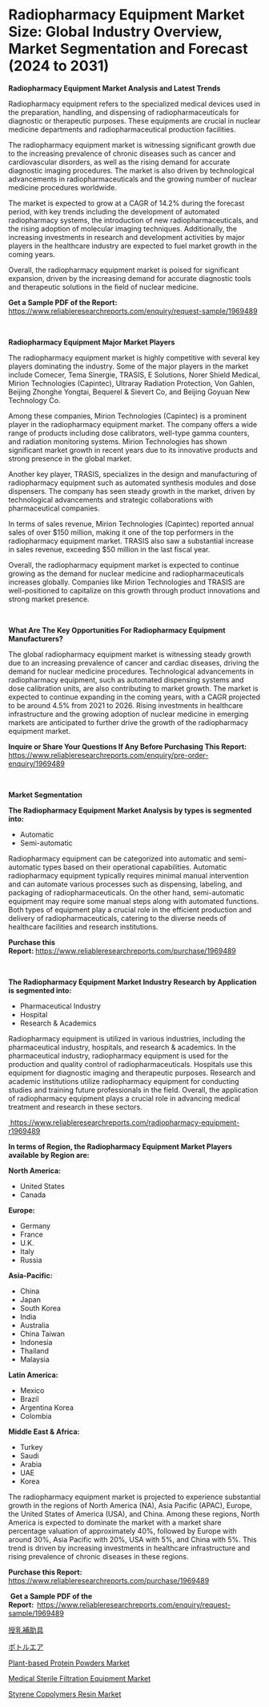<p><h1>Radiopharmacy Equipment Market Size: Global Industry Overview, Market Segmentation and Forecast (2024 to 2031)</h1></p><p><strong>Radiopharmacy Equipment Market Analysis and Latest Trends</strong></p>
<p><p>Radiopharmacy equipment refers to the specialized medical devices used in the preparation, handling, and dispensing of radiopharmaceuticals for diagnostic or therapeutic purposes. These equipments are crucial in nuclear medicine departments and radiopharmaceutical production facilities.</p><p>The radiopharmacy equipment market is witnessing significant growth due to the increasing prevalence of chronic diseases such as cancer and cardiovascular disorders, as well as the rising demand for accurate diagnostic imaging procedures. The market is also driven by technological advancements in radiopharmaceuticals and the growing number of nuclear medicine procedures worldwide.</p><p>The market is expected to grow at a CAGR of 14.2% during the forecast period, with key trends including the development of automated radiopharmacy systems, the introduction of new radiopharmaceuticals, and the rising adoption of molecular imaging techniques. Additionally, the increasing investments in research and development activities by major players in the healthcare industry are expected to fuel market growth in the coming years.</p><p>Overall, the radiopharmacy equipment market is poised for significant expansion, driven by the increasing demand for accurate diagnostic tools and therapeutic solutions in the field of nuclear medicine.</p></p>
<p><strong>Get a Sample PDF of the Report:&nbsp;</strong> <a href="https://www.reliableresearchreports.com/enquiry/request-sample/1969489">https://www.reliableresearchreports.com/enquiry/request-sample/1969489</a></p>
<p>&nbsp;</p>
<p><strong>Radiopharmacy Equipment Major Market Players</strong></p>
<p><p>The radiopharmacy equipment market is highly competitive with several key players dominating the industry. Some of the major players in the market include Comecer, Tema Sinergie, TRASIS, E Solutions, Norer Shield Medical, Mirion Technologies (Capintec), Ultraray Radiation Protection, Von Gahlen, Beijing Zhonghe Yongtai, Bequerel & Sievert Co, and Beijing Goyuan New Technology Co.</p><p>Among these companies, Mirion Technologies (Capintec) is a prominent player in the radiopharmacy equipment market. The company offers a wide range of products including dose calibrators, well-type gamma counters, and radiation monitoring systems. Mirion Technologies has shown significant market growth in recent years due to its innovative products and strong presence in the global market.</p><p>Another key player, TRASIS, specializes in the design and manufacturing of radiopharmacy equipment such as automated synthesis modules and dose dispensers. The company has seen steady growth in the market, driven by technological advancements and strategic collaborations with pharmaceutical companies.</p><p>In terms of sales revenue, Mirion Technologies (Capintec) reported annual sales of over $150 million, making it one of the top performers in the radiopharmacy equipment market. TRASIS also saw a substantial increase in sales revenue, exceeding $50 million in the last fiscal year.</p><p>Overall, the radiopharmacy equipment market is expected to continue growing as the demand for nuclear medicine and radiopharmaceuticals increases globally. Companies like Mirion Technologies and TRASIS are well-positioned to capitalize on this growth through product innovations and strong market presence.</p></p>
<p>&nbsp;</p>
<p><strong>What Are The Key Opportunities For Radiopharmacy Equipment Manufacturers?</strong></p>
<p><p>The global radiopharmacy equipment market is witnessing steady growth due to an increasing prevalence of cancer and cardiac diseases, driving the demand for nuclear medicine procedures. Technological advancements in radiopharmacy equipment, such as automated dispensing systems and dose calibration units, are also contributing to market growth. The market is expected to continue expanding in the coming years, with a CAGR projected to be around 4.5% from 2021 to 2026. Rising investments in healthcare infrastructure and the growing adoption of nuclear medicine in emerging markets are anticipated to further drive the growth of the radiopharmacy equipment market.</p></p>
<p><strong>Inquire or Share Your Questions If Any Before Purchasing This Report:</strong> <a href="https://www.reliableresearchreports.com/enquiry/pre-order-enquiry/1969489">https://www.reliableresearchreports.com/enquiry/pre-order-enquiry/1969489</a></p>
<p>&nbsp;</p>
<p><strong>Market Segmentation</strong></p>
<p><strong>The Radiopharmacy Equipment Market Analysis by types is segmented into:</strong></p>
<p><ul><li>Automatic</li><li>Semi-automatic</li></ul></p>
<p><p>Radiopharmacy equipment can be categorized into automatic and semi-automatic types based on their operational capabilities. Automatic radiopharmacy equipment typically requires minimal manual intervention and can automate various processes such as dispensing, labeling, and packaging of radiopharmaceuticals. On the other hand, semi-automatic equipment may require some manual steps along with automated functions. Both types of equipment play a crucial role in the efficient production and delivery of radiopharmaceuticals, catering to the diverse needs of healthcare facilities and research institutions.</p></p>
<p><strong>Purchase this Report:&nbsp;</strong><a href="https://www.reliableresearchreports.com/purchase/1969489">https://www.reliableresearchreports.com/purchase/1969489</a></p>
<p>&nbsp;</p>
<p><strong>The Radiopharmacy Equipment Market Industry Research by Application is segmented into:</strong></p>
<p><ul><li>Pharmaceutical Industry</li><li>Hospital</li><li>Research & Academics</li></ul></p>
<p><p>Radiopharmacy equipment is utilized in various industries, including the pharmaceutical industry, hospitals, and research & academics. In the pharmaceutical industry, radiopharmacy equipment is used for the production and quality control of radiopharmaceuticals. Hospitals use this equipment for diagnostic imaging and therapeutic purposes. Research and academic institutions utilize radiopharmacy equipment for conducting studies and training future professionals in the field. Overall, the application of radiopharmacy equipment plays a crucial role in advancing medical treatment and research in these sectors.</p></p>
<p><a href="https://www.reliableresearchreports.com/radiopharmacy-equipment-r1969489">&nbsp;https://www.reliableresearchreports.com/radiopharmacy-equipment-r1969489</a></p>
<p><strong>In terms of Region, the Radiopharmacy Equipment Market Players available by Region are:</strong></p>
<p>
    <p> <strong> North America: </strong>
        <ul>
            <li>United States</li>
            <li>Canada</li>
        </ul>
        </p> 
    <p> <strong> Europe: </strong>
        <ul>
            <li>Germany</li>
            <li>France</li>
            <li>U.K.</li>
            <li>Italy</li>
            <li>Russia</li>
        </ul>
        </p> 
    <p> <strong> Asia-Pacific: </strong>
        <ul>
            <li>China</li>
            <li>Japan</li>
            <li>South Korea</li>
            <li>India</li>
            <li>Australia</li>
            <li>China Taiwan</li>
            <li>Indonesia</li>
            <li>Thailand</li>
            <li>Malaysia</li>
        </ul>
        </p> 
    <p> <strong> Latin America: </strong>
        <ul>
            <li>Mexico</li>
            <li>Brazil</li>
            <li>Argentina Korea</li>
            <li>Colombia</li>
        </ul>
        </p> 
    <p> <strong> Middle East & Africa: </strong>
        <ul>
            <li>Turkey</li>
            <li>Saudi</li>
            <li>Arabia</li>
            <li>UAE</li>
            <li>Korea</li>
        </ul>
    </p>
    </p>
<p><p>The radiopharmacy equipment market is projected to experience substantial growth in the regions of North America (NA), Asia Pacific (APAC), Europe, the United States of America (USA), and China. Among these regions, North America is expected to dominate the market with a market share percentage valuation of approximately 40%, followed by Europe with around 30%, Asia Pacific with 20%, USA with 5%, and China with 5%. This trend is driven by increasing investments in healthcare infrastructure and rising prevalence of chronic diseases in these regions.</p></p>
<p><strong>Purchase this Report: </strong><a href="https://www.reliableresearchreports.com/purchase/1969489">https://www.reliableresearchreports.com/purchase/1969489</a></p>
<p>&nbsp;<strong>Get a Sample PDF of the Report:&nbsp;&nbsp;</strong><a href="https://www.reliableresearchreports.com/enquiry/request-sample/1969489">https://www.reliableresearchreports.com/enquiry/request-sample/1969489</a></p>
<p><strong></strong></p>
<p><p><a href="https://github.com/klon646/Market-Research-Report-List-1/blob/main/514957552305.md">授乳補助具</a></p><p><a href="https://github.com/EstaSprer20231/Market-Research-Report-List-1/blob/main/795111352304.md">ボトルエア</a></p><p><a href="https://www.linkedin.com/pulse/analyzing-plant-based-protein-powders-market-global-industry-mdjxf?trackingId=AEbBOKUUdfRvDlCywKeMVQ%3D%3D">Plant-based Protein Powders Market</a></p><p><a href="https://github.com/brentleyjimmiealvaradoz4l1rea/Market-Research-Report-List-2/blob/main/medical-sterile-filtration-equipment-market.md">Medical Sterile Filtration Equipment Market</a></p><p><a href="https://issuu.com/reportprime-2/docs/styrene-copolymers-resin-market-size-2030.pptx">Styrene Copolymers Resin Market</a></p></p>